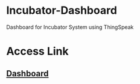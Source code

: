 # Incubator-Dashboard
Dashboard for Incubator System using ThingSpeak

# Access Link
## [Dashboard](https://kenn-net.github.io/Incubator-Dashboard/index.html)
